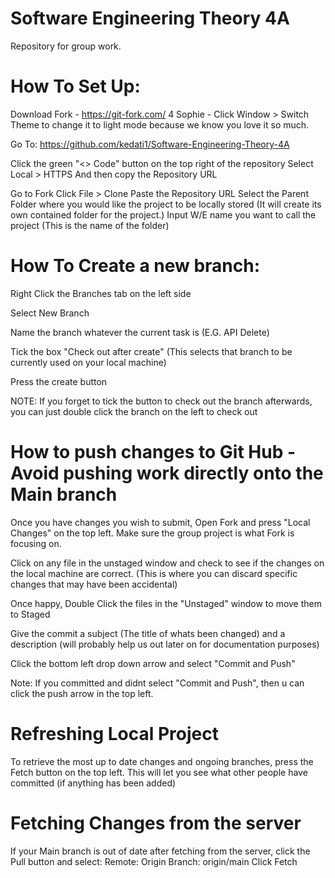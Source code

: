 # Software Engineering Theory 4A
Repository for group work.

# How To Set Up:

Download Fork - https://git-fork.com/
4 Sophie - Click Window > Switch Theme to change it to light mode because we know you love it so much.

Go To:
https://github.com/kedati1/Software-Engineering-Theory-4A

Click the green "<> Code" button on the top right of the repository
Select Local > HTTPS     And then copy the Repository URL


Go to Fork
Click File > Clone
Paste the Repository URL
Select the Parent Folder where you would like the project to be locally stored (It will create its own contained folder for the project.)
Input W/E name you want to call the project (This is the name of the folder)


# How To Create a new branch:
  Right Click the Branches tab on the left side
  
  Select New Branch
  
  Name the branch whatever the current task is (E.G. API Delete)
  
  Tick the box "Check out after create" (This selects that branch to be currently used on your local machine)
  
  Press the create button
  
  NOTE: If you forget to tick the button to check out the branch afterwards, you can just double click the branch on the left to check out

# How to push changes to Git Hub    -     Avoid pushing work directly onto the Main branch
  Once you have changes you wish to submit, Open Fork and press "Local Changes" on the top left. Make sure the group project is what Fork is focusing on.
  
  Click on any file in the unstaged window and check to see if the changes on the local machine are correct. (This is where you can discard specific changes that may have been accidental)
  
  Once happy, Double Click the files in the "Unstaged" window to move them to Staged
  
  Give the commit a subject (The title of whats been changed) and a description (will probably help us out later on for documentation purposes)
  
  Click the bottom left drop down arrow and select "Commit and Push"
  
  Note: If you committed and didnt select "Commit and Push", then u can click the push arrow in the top left.

# Refreshing Local Project
To retrieve the most up to date changes and ongoing branches, press the Fetch button on the top left. This will let you see what other people have committed (if anything has been added)

# Fetching Changes from the server
If your Main branch is out of date after fetching from the server, click the Pull button and select:
Remote: Origin
Branch: origin/main
Click Fetch
